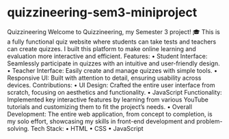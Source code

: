 # quizzineering-sem3-miniproject
 Quizzineering  Welcome to Quizzineering, my Semester 3 project! 🎓 This is a fully functional quiz website where students can take tests and teachers can create quizzes. I built this platform to make online learning and evaluation more interactive and efficient.  Features:  	•	Student Interface: Seamlessly participate in quizzes with an intuitive and user-friendly design. 	•	Teacher Interface: Easily create and manage quizzes with simple tools. 	•	Responsive UI: Built with attention to detail, ensuring usability across devices.  Contributions:  	•	UI Design: Crafted the entire user interface from scratch, focusing on aesthetics and functionality. 	•	JavaScript Functionality: Implemented key interactive features by learning from various YouTube tutorials and customizing them to fit the project’s needs. 	•	Overall Development: The entire web application, from concept to completion, is my solo effort, showcasing my skills in front-end development and problem-solving.  Tech Stack:  	•	HTML 	•	CSS 	•	JavaScript
